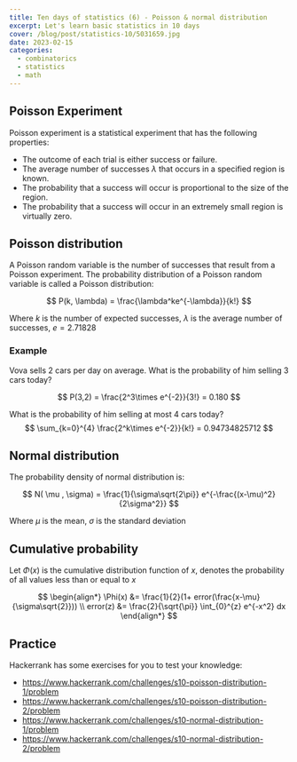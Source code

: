 ```yaml
---
title: Ten days of statistics (6) - Poisson & normal distribution
excerpt: Let's learn basic statistics in 10 days
cover: /blog/post/statistics-10/5031659.jpg
date: 2023-02-15
categories:
  - combinatorics
  - statistics
  - math
---
```

## Poisson Experiment
Poisson experiment is a statistical experiment that has the following properties:

- The outcome of each trial is either success or failure.
- The average number of successes $\lambda$ that occurs in a specified region is known.
- The probability that a success will occur is proportional to the size of the region.
- The probability that a success will occur in an extremely small region is virtually zero.

## Poisson distribution

A Poisson random variable is the number of successes that result from a Poisson experiment.
The probability distribution of a Poisson random variable is called a Poisson distribution:

$$
P(k, \lambda) = \frac{\lambda^ke^{-\lambda}}{k!}
$$

Where $k$ is the number of expected successes, $\lambda$ is the average number of successes, $e = 2.71828$

### Example
Vova sells 2 cars per day on average. What is the probability of him selling 3 cars today?

$$
P(3,2) = \frac{2^3\times e^{-2}}{3!} = 0.180
$$

What is the probability of him selling at most 4 cars today?
$$
\sum_{k=0}^{4} \frac{2^k\times e^{-2}}{k!} = 0.94734825712
$$

## Normal distribution
The probability density of normal distribution is:

$$
N( \mu , \sigma) = \frac{1}{\sigma\sqrt{2\pi}} e^{-\frac{(x-\mu)^2}{2\sigma^2}}
$$

Where $\mu$ is the mean, $\sigma$ is the standard deviation

## Cumulative probability

Let $\Phi(x)$ is the cumulative distribution function of $x$, 
denotes the probability of all values less than or equal to $x$

$$
\begin{align*}
\Phi(x) &= \frac{1}{2}(1+ error(\frac{x-\mu}{\sigma\sqrt{2}})) \\
error(z) &= \frac{2}{\sqrt{\pi}} \int_{0}^{z} e^{-x^2} dx
\end{align*}
$$

## Practice

Hackerrank has some exercises for you to test your knowledge:

- https://www.hackerrank.com/challenges/s10-poisson-distribution-1/problem
- https://www.hackerrank.com/challenges/s10-poisson-distribution-2/problem
- https://www.hackerrank.com/challenges/s10-normal-distribution-1/problem
- https://www.hackerrank.com/challenges/s10-normal-distribution-2/problem
